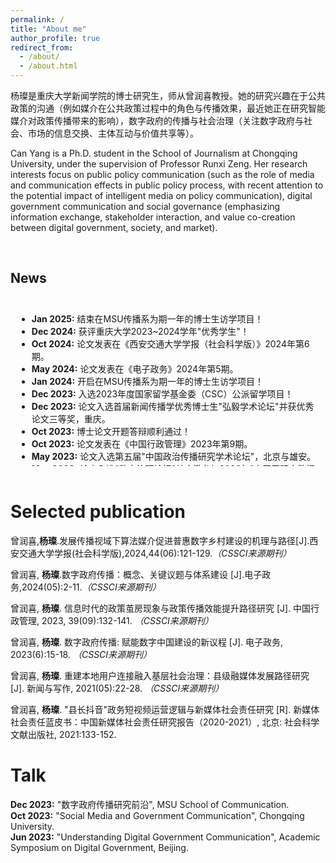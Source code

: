 ```yaml
---
permalink: /
title: "About me"
author_profile: true
redirect_from: 
  - /about/
  - /about.html
---
```


杨璨是重庆大学新闻学院的博士研究生，师从曾润喜教授。她的研究兴趣在于公共政策的沟通（例如媒介在公共政策过程中的角色与传播效果，最近她正在研究智能媒介对政策传播带来的影响），数字政府的传播与社会治理（关注数字政府与社会、市场的信息交换、主体互动与价值共享等）。

Can Yang is a Ph.D. student in the School of Journalism at Chongqing University, under the supervision of Professor Runxi Zeng. Her research interests focus on public policy communication (such as the role of media and communication effects in public policy process, with recent attention to the potential impact of intelligent media on policy communication), digital government communication and social governance (emphasizing information exchange, stakeholder interaction, and value co-creation between digital government, society, and market).

<br />

## News

<div style="overflow-y: scroll; height: 250px; padding: 10px;">
  <ul>
<li><strong>Jan 2025:</strong> 结束在MSU传播系为期一年的博士生访学项目！</li>
<li><strong>Dec 2024:</strong> 获评重庆大学2023~2024学年"优秀学生"！</li>
<li><strong>Oct 2024:</strong> 论文发表在《西安交通大学学报（社会科学版）》2024年第6期。</li>
<li><strong>May 2024:</strong> 论文发表在《电子政务》2024年第5期。</li>
<li><strong>Jan 2024:</strong> 开启在MSU传播系为期一年的博士生访学项目！</li>
<li><strong>Dec 2023:</strong> 入选2023年度国家留学基金委（CSC）公派留学项目！</li>
<li><strong>Dec 2023:</strong> 论文入选首届新闻传播学优秀博士生"弘毅学术论坛"并获优秀论文三等奖，重庆。</li>
<li><strong>Oct 2023:</strong> 博士论文开题答辩顺利通过！</li>
<li><strong>Oct 2023:</strong> 论文发表在《中国行政管理》2023年第9期。</li>
<li><strong>May 2023:</strong> 论文入选第五届"中国政治传播研究学术论坛"，北京与雄安。</li>
<li><strong>May 2023:</strong> 论文入选"数字治理论坛"并应邀参加2023年"中国国际大数据产业博览会"，贵州贵阳。</li>
<li><strong>May 2023:</strong> 笔谈发表在《电子政务》2023年第5期。</li>
<li><strong>Dec 2022:</strong> 获评重庆大学2021~2022学年"优秀学生"！</li>
<li><strong>Sep 2022:</strong> 获批重庆大学新闻学院研究生科研创新项目，主持项目。</li>
<li><strong>Dec 2021:</strong> 论文入选"2021年中国行政管理学会年会"并获"优秀奖"，北京。</li>
<li><strong>Oct 2021:</strong> 参编的研究报告《新媒体社会责任蓝皮书：中国新媒体社会责任研究报告（2020-2021）》发布。</li>
<li><strong>May 2021:</strong> 论文发表在《新闻与写作》2021年第5期。</li>
  </ul>
</div>




<br />

Selected publication
=====
曾润喜,<b>杨璨</b>.发展传播视域下算法媒介促进普惠数字乡村建设的机理与路径[J].西安交通大学学报(社会科学版),2024,44(06):121-129.<i>（CSSCI来源期刊）</i> <br />

曾润喜, <b>杨璨</b>.数字政府传播：概念、关键议题与体系建设 [J].电子政务,2024(05):2-11.<i>（CSSCI来源期刊）</i> <br />

曾润喜, <b>杨璨</b>. 信息时代的政策茧房现象与政策传播效能提升路径研究 [J]. 中国行政管理, 2023, 39(09):132-141. <i>（CSSCI来源期刊）</i> <br />

曾润喜, <b>杨璨</b>. 数字政府传播: 赋能数字中国建设的新议程 [J]. 电子政务, 2023(6):15-18. <i>（CSSCI来源期刊）</i> <br />

曾润喜, <b>杨璨</b>. 重建本地用户连接融入基层社会治理：县级融媒体发展路径研究 [J]. 新闻与写作, 2021(05):22-28. <i>（CSSCI来源期刊）</i> <br />

曾润喜, <b>杨璨</b>. "县长抖音"政务短视频运营逻辑与新媒体社会责任研究 [R]. 新媒体社会责任蓝皮书：中国新媒体社会责任研究报告（2020-2021）, 北京: 社会科学文献出版社, 2021:133-152. <br />



Talk
=====
<strong>Dec 2023:</strong> "数字政府传播研究前沿", MSU School of Communication.<br />
<strong>Oct 2023:</strong> "Social Media and Government Communication", Chongqing University.<br />
<strong>Jun 2023:</strong> "Understanding Digital Government Communication", Academic Symposium on Digital Government, Beijing.<br />

